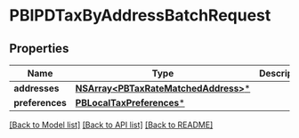 # PBIPDTaxByAddressBatchRequest

## Properties
Name | Type | Description | Notes
------------ | ------------- | ------------- | -------------
**addresses** | [**NSArray&lt;PBTaxRateMatchedAddress&gt;***](PBTaxRateMatchedAddress.md) |  | 
**preferences** | [**PBLocalTaxPreferences***](PBLocalTaxPreferences.md) |  | [optional] 

[[Back to Model list]](../README.md#documentation-for-models) [[Back to API list]](../README.md#documentation-for-api-endpoints) [[Back to README]](../README.md)


